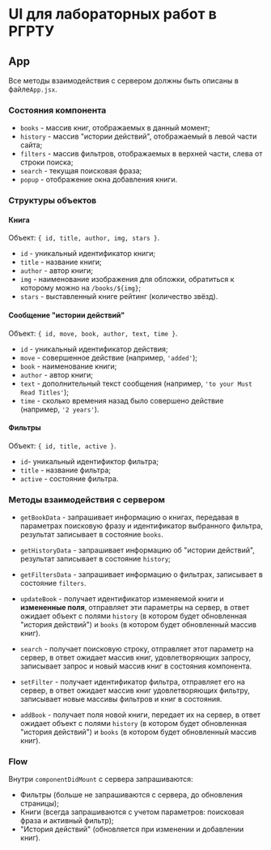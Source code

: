 # UI для лабораторных работ в РГРТУ
## App
Все методы взаимодействия с сервером должны быть описаны в файле`App.jsx`.    

### Состояния компонента
* `books` - массив книг, отображаемых в данный момент;
* `history` - массив "истории действий", отображаемый в левой части сайта;
* `filters` - массив фильтров, отображаемых в верхней части, слева от строки поиска;
* `search` - текущая поисковая фраза;
* `popup` - отображение окна добавления книги.

### Структуры объектов
#### Книга
Объект: `{ id, title, author, img, stars }`.    
* `id` - уникальный идентификатор книги;
* `title` - название книги;
* `author` - автор книги;
* `img` - наименование изображения для обложки, обратиться к которому можно на `/books/${img}`;
* `stars` - выставленный книге рейтинг (количество звёзд).

#### Сообщение "истории действий"
Объект: `{ id, move, book, author, text, time }`.
* `id` - уникальный идентификатор действия;
* `move` - совершенное действие (например, `'added'`);
* `book` - наименование книги;
* `author` - автор книги;
* `text` - дополнительный текст сообщения (например, `'to your Must Read Titles'`);
* `time` - сколько времения назад было совершено действие (например, `'2 years'`).

#### Фильтры
Объект: `{ id, title, active }`.
* `id`- уникальный идентификтор фильтра;
* `title` - название фильтра;
* `active` - состояние фильтра.

### Методы взаимодействия с сервером
* `getBookData` - запрашивает информацию о книгах, передавая в параметрах поисковую фразу и идентификатор выбранного фильтра, результат записывает в состояние `books`.

* `getHistoryData` - запрашивает информацию об "истории действий", результат записывает в состояние `history`;

* `getFiltersData` - запрашивает информацию о фильтрах, записывает в состояние `filters`.

* `updateBook` - получает идентификатор изменяемой книги и **измененные поля**, отправляет эти параметры на сервер, в ответ ожидает объект с полями `history` (в котором будет обновленная "история действий") и `books` (в котором будет обновленный массив книг).

* `search` - получает поисковую строку, отправляет этот параметр на сервер, в ответ ожидает массив книг, удовлетворяющих запросу, записывает запрос и новый массив книг в состояния компонента.

* `setFilter` - получает идентификатор фильтра, отправляет его на сервер, в ответ ожидает массив книг удовлетворяющих фильтру, записывает новые массивы фильтров и книг в состояния.

* `addBook` - получает поля новой книги, передает их на сервер, в ответ ожидает объект с полями `history` (в котором будет обновленная "история действий") и `books` (в котором будет обновленный массив книг).

### Flow
Внутри `componentDidMount` с сервера запрашиваются:
* Фильтры (больше не запрашиваются с сервера, до обновления страницы);
* Книги (всегда запрашиваются с учетом параметров: поисковая фраза и активный фильтр);
* "История действий" (обновляется при изменении и добавлении книг).
